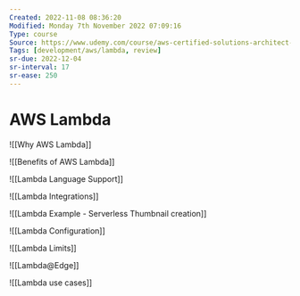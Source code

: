 ```yaml
---
Created: 2022-11-08 08:36:20
Modified: Monday 7th November 2022 07:09:16
Type: course
Source: https://www.udemy.com/course/aws-certified-solutions-architect-associate-saa-c01/?xref=E0Aed11STH4LPUQvCz0GJFABTmM=
Tags: [development/aws/lambda, review]
sr-due: 2022-12-04
sr-interval: 17
sr-ease: 250
---
```


# AWS Lambda

![[Why AWS Lambda]]

![[Benefits of AWS Lambda]]

![[Lambda Language Support]]

![[Lambda Integrations]]

![[Lambda Example - Serverless Thumbnail creation]]

![[Lambda Configuration]]

![[Lambda Limits]]

![[Lambda@Edge]]

![[Lambda use cases]]